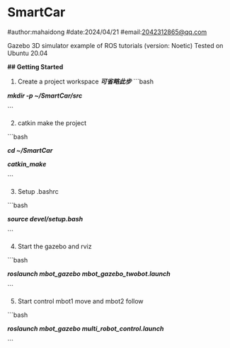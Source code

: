 # SmartCar
#author:mahaidong
#date:2024/04/21
#email:2042312865@qq.com

Gazebo 3D simulator example of ROS tutorials (version: Noetic)
Tested on Ubuntu 20.04


**## Getting Started**

1. Create a project workspace
***可省略此步***
\```bash

***mkdir -p ~/SmartCar/src***

\```

2. catkin make the project

\```bash

***cd ~/SmartCar***

***catkin_make***

\```

3. Setup .bashrc

\```bash

***source devel/setup.bash***


\```

4. Start the gazebo and rviz

\```bash

***roslaunch mbot_gazebo mbot_gazebo_twobot.launch***

\```

5. Start control mbot1 move and mbot2 follow

\```bash

***roslaunch mbot_gazebo multi_robot_control.launch***

\```